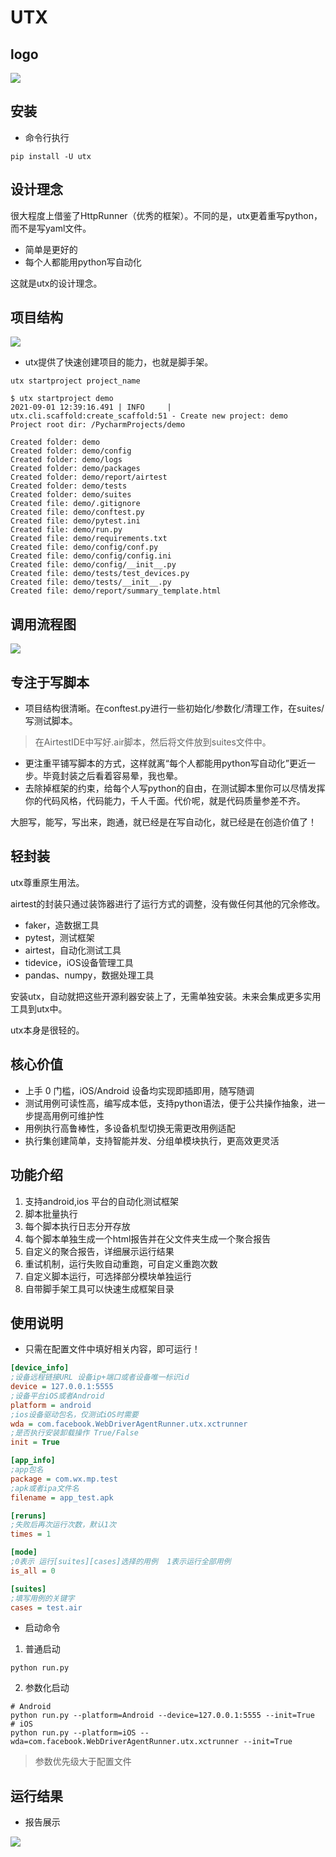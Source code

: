 # UTX

## logo
![](https://files.mdnice.com/user/17535/e7c69d65-c488-4640-9832-acc737fea79f.png)
## 安装
- 命令行执行
```
pip install -U utx
```


## 设计理念

很大程度上借鉴了HttpRunner（优秀的框架）。不同的是，utx更着重写python，而不是写yaml文件。

- 简单是更好的
- 每个人都能用python写自动化

这就是utx的设计理念。


## 项目结构
![](https://files.mdnice.com/user/17535/555b68ce-bc10-472b-a904-b0b17203f58a.png)

- utx提供了快速创建项目的能力，也就是脚手架。
```shell
utx startproject project_name
```
```text
$ utx startproject demo
2021-09-01 12:39:16.491 | INFO     | utx.cli.scaffold:create_scaffold:51 - Create new project: demo
Project root dir: /PycharmProjects/demo

Created folder: demo
Created folder: demo/config
Created folder: demo/logs
Created folder: demo/packages
Created folder: demo/report/airtest
Created folder: demo/tests
Created folder: demo/suites
Created file: demo/.gitignore
Created file: demo/conftest.py
Created file: demo/pytest.ini
Created file: demo/run.py
Created file: demo/requirements.txt
Created file: demo/config/conf.py
Created file: demo/config/config.ini
Created file: demo/config/__init__.py
Created file: demo/tests/test_devices.py
Created file: demo/tests/__init__.py
Created file: demo/report/summary_template.html

```
## 调用流程图

![](https://files.mdnice.com/user/17535/b6cf34a4-c973-412e-bbef-0d56d418e895.png)


## 专注于写脚本

- 项目结构很清晰。在conftest.py进行一些初始化/参数化/清理工作，在suites/写测试脚本。
>在AirtestIDE中写好.air脚本，然后将文件放到suites文件中。
- 更注重平铺写脚本的方式，这样就离“每个人都能用python写自动化”更近一步。毕竟封装之后看着容易晕，我也晕。
- 去除掉框架的约束，给每个人写python的自由，在测试脚本里你可以尽情发挥你的代码风格，代码能力，千人千面。代价呢，就是代码质量参差不齐。

大胆写，能写，写出来，跑通，就已经是在写自动化，就已经是在创造价值了！


## 轻封装

utx尊重原生用法。

airtest的封装只通过装饰器进行了运行方式的调整，没有做任何其他的冗余修改。

- faker，造数据工具
- pytest，测试框架
- airtest，自动化测试工具
- tidevice，iOS设备管理工具
- pandas、numpy，数据处理工具

安装utx，自动就把这些开源利器安装上了，无需单独安装。未来会集成更多实用工具到utx中。

utx本身是很轻的。

## 核心价值

- 上手 0 门槛，iOS/Android 设备均实现即插即用，随写随调
- 测试用例可读性高，编写成本低，支持python语法，便于公共操作抽象，进一步提高用例可维护性
- 用例执行高鲁棒性，多设备机型切换无需更改用例适配
- 执行集创建简单，支持智能并发、分组单模块执行，更高效更灵活

## 功能介绍

1. 支持android,ios 平台的自动化测试框架
2. 脚本批量执行
3. 每个脚本执行日志分开存放
4. 每个脚本单独生成一个html报告并在父文件夹生成一个聚合报告
5. 自定义的聚合报告，详细展示运行结果
6. 重试机制，运行失败自动重跑，可自定义重跑次数
7. 自定义脚本运行，可选择部分模块单独运行
8. 自带脚手架工具可以快速生成框架目录


## 使用说明

- 只需在配置文件中填好相关内容，即可运行！
```ini
[device_info]
;设备远程链接URL 设备ip+端口或者设备唯一标识id
device = 127.0.0.1:5555
;设备平台iOS或者Android
platform = android
;ios设备驱动包名，仅测试iOS时需要
wda = com.facebook.WebDriverAgentRunner.utx.xctrunner
;是否执行安装卸载操作 True/False
init = True

[app_info]
;app包名
package = com.wx.mp.test
;apk或者ipa文件名
filename = app_test.apk

[reruns]
;失败后再次运行次数，默认1次
times = 1

[mode]
;0表示 运行[suites][cases]选择的用例  1表示运行全部用例
is_all = 0

[suites]
;填写用例的关键字
cases = test.air
```


- 启动命令
1. 普通启动
```shell
python run.py
```
2. 参数化启动
```shell
# Android
python run.py --platform=Android --device=127.0.0.1:5555 --init=True
# iOS
python run.py --platform=iOS --wda=com.facebook.WebDriverAgentRunner.utx.xctrunner --init=True
```
>参数优先级大于配置文件

## 运行结果
- 报告展示

![](https://files.mdnice.com/user/17535/29b7a536-9e30-45e3-b7ed-727a2091b910.png)

